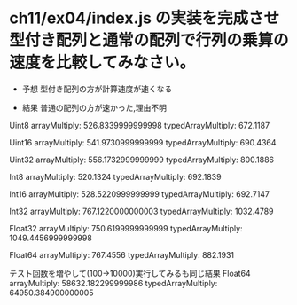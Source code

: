 # ch11/ex04/index.js の実装を完成させ型付き配列と通常の配列で行列の乗算の速度を比較してみなさい。
- 予想
型付き配列の方が計算速度が速くなる

- 結果
普通の配列の方が速かった,理由不明

Uint8
arrayMultiply: 526.8339999999998
typedArrayMultiply: 672.1187

Uint16
arrayMultiply: 541.9730999999999
typedArrayMultiply: 690.4364

Uint32
arrayMultiply: 556.1732999999999
typedArrayMultiply: 800.1886

Int8
arrayMultiply: 520.1324
typedArrayMultiply: 692.1839

Int16
arrayMultiply: 528.5220999999999
typedArrayMultiply: 692.7147

Int32
arrayMultiply: 767.1220000000003
typedArrayMultiply: 1032.4789

Float32
arrayMultiply: 750.6199999999999
typedArrayMultiply: 1049.4456999999998

Float64
arrayMultiply: 767.4556
typedArrayMultiply: 882.1931

テスト回数を増やして(100→10000)実行してみるも同じ結果
Float64
arrayMultiply: 58632.182299999986
typedArrayMultiply: 64950.384900000005